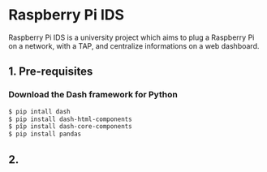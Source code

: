 # Raspberry Pi IDS
Raspberry Pi IDS is a university project which aims to plug a Raspberry Pi on a network, with a TAP, and centralize informations on a web dashboard.



## 1. Pre-requisites

### Download the Dash framework for Python
``` sh
$ pip intall dash
$ pip install dash-html-components
$ pîp install dash-core-components
$ pip install pandas
```

## 2.
